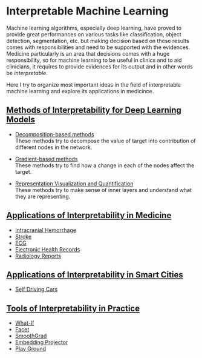 Interpretable Machine Learning
===============================================================================

Machine learning algorithms, especially deep learning, have proved to provide great performances on various tasks like classification, object detection, segmentation, etc. but making decision based on these results comes with responsibilities and need to be supported with the evidences.
Medicine particularly is an area that decisions comes with a huge responsibility, so for machine learning to be useful in clinics and to aid clinicians, it requires to provide evidences for its output and in other words be *interpretable*.

Here I try to organize most important ideas in the field of interpretable machine learning and explore its applications in medicince.

[Methods of Interpretability for Deep Learning Models](./interpretability_methods.md)
-------------------------------------------------------------------------------

- [Decomposition-based methods](./interpretability_methods.md#decomposition-based-methods)\
  These methods try to decompose the value of target into contribution of different nodes in the network.

- [Gradient-based methods](./interpretability_methods.md#decomposition-based-methods)\
  These methods try to find how a change in each of the nodes affect the target.

- [Representation Visualization and Quantification](./interpretability_methods.md#representation-visualization-and-quantification)\
   These methods try to make sense of inner layers and understand what they are representing.

[Applications of Interpretability in Medicine](./interpretability_in_medicine.md)
-------------------------------------------------------------------------------

- [Intracranial Hemorrhage](./interpretability_in_medicine.md#intracranial-hemorrhage)
- [Stroke](./interpretability_in_medicine.md#stroke)
- [ECG](./interpretability_in_medicine.md#eeg)
- [Electronic Health Records](./interpretability_in_medicine.md)
- [Radiology Reports](./interpretability_in_medicine.md)

[Applications of Interpretability in Smart Cities](./interpretability_applications.md)
-------------------------------------------------------------------------------

- [Self Driving Cars](./interpretability_applications.md#self-driving-cars)

[Tools of Interpretability in Practice](./interpretability_methods.md)
-------------------------------------------------------------------------------

- [What-If](https://pair-code.github.io/what-if-tool/)
- [Facet](https://pair-code.github.io/facets/)
- [SmoothGrad](https://github.com/pair-code/saliency)
- [Embedding Projector](http://projector.tensorflow.org)
- [Play Ground](http://playground.tensorflow.org/)
